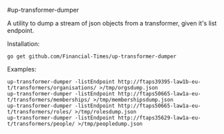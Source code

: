 #up-transformer-dumper

A utility to dump a stream of json objects from a transformer, given it's list endpoint.

Installation:
```
go get github.com/Financial-Times/up-transformer-dumper
```

Examples:

```
up-transformer-dumper -listEndpoint http://ftaps39395-law1b-eu-t/transformers/organisations/ >/tmp/orgsdump.json
up-transformer-dumper -listEndpoint http://ftaps50665-law1a-eu-t/transformers/memberships/ >/tmp/membershipsdump.json
up-transformer-dumper -listEndpoint http://ftaps50665-law1a-eu-t/transformers/roles/ >/tmp/rolesdump.json
up-transformer-dumper -listEndpoint http://ftaps35629-law1a-eu-t/transformers/people/ >/tmp/peopledump.json

```
